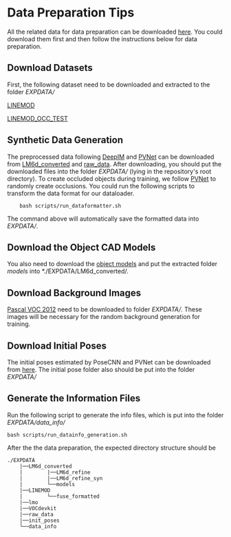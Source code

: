 # Data Preparation Tips
All the related data for data preparation can be downloaded [here](https://mycuhk-my.sharepoint.com/:f:/g/personal/1155139432_link_cuhk_edu_hk/EoXnZ96Tuy9PpYlZCvDN8vUBPdP1lP-PWQWiZH2KtIQoaQ?e=lpE472). You could download them first and then follow the instructions below for data preparation. 



## Download Datasets 
First, the following dataset need to be downloaded and extracted to the folder *EXPDATA/* 

[LINEMOD](https://mycuhk-my.sharepoint.com/:u:/g/personal/1155139432_link_cuhk_edu_hk/EYFaYrk0kcdBgC6WMtLJqP0B9Ar0_Nff9qhI2Cs95qDbdA?e=yYxexC)

[LINEMOD_OCC_TEST](https://mycuhk-my.sharepoint.com/:u:/g/personal/1155139432_link_cuhk_edu_hk/EUKcRnwyy9RGu2ASwA3QDXsBnMRrFP-U4X4Eqq-g_MhmIQ?e=hv6H2s)

## Synthetic Data Generation
The preprocessed data following [DeepIM](https://github.com/liyi14/mx-DeepIM) and [PVNet](https://github.com/zju3dv/pvnet-rendering) can be downloaded from [LM6d_converted](https://mycuhk-my.sharepoint.com/:u:/g/personal/1155139432_link_cuhk_edu_hk/EYFaYrk0kcdBgC6WMtLJqP0B9Ar0_Nff9qhI2Cs95qDbdA?e=yYxexC) and [raw_data](https://mycuhk-my.sharepoint.com/:u:/g/personal/1155139432_link_cuhk_edu_hk/ESSFXi_7qs1AgNmty7_9y4AB8ffFsGJWOC3ikgD5BIeXHQ?e=qOmvds). 
After downloading, you should put the downloaded files into the folder *EXPDATA/* (lying in the repository's root directory). 
To create occluded objects during training, we follow [PVNet](https://github.com/zju3dv/pvnet-rendering) to randomly create occlusions. 
You could run the following scripts to transform the data format for our dataloader. 
```
    bash scripts/run_dataformatter.sh
```
The command above will automatically save the formatted data into *EXPDATA/*. 

## Download the Object CAD Models
You also need to download the [object models](https://mycuhk-my.sharepoint.com/:u:/g/personal/1155139432_link_cuhk_edu_hk/EQScZuLrkPNPmN4eO3kePaUBjOe92EvbKb7kGJk2vKz-bA?e=8McAdh) and put the extracted folder *models* into *./EXPDATA/LM6d_converted/. 

## Download Background Images
[Pascal VOC 2012](http://host.robots.ox.ac.uk/pascal/VOC/voc2012/VOCtrainval_11-May-2012.tar) need to be downloaded to folder *EXPDATA/*. These images will be necessary for the random background generation for training. 

## Download Initial Poses 
The initial poses estimated by PoseCNN and PVNet can be downloaded from [here](https://mycuhk-my.sharepoint.com/:u:/g/personal/1155139432_link_cuhk_edu_hk/EQh5y0M_zHVMnbVszjEviCUBNAX_22MFN26Msa48XlJ5MQ?e=rfhT7k). 
The initial pose folder also should be put into the folder  *EXPDATA/*

## Generate the Information Files
Run the following script to generate the info files, which is put into the folder *EXPDATA/data_info/*

```
bash scripts/run_datainfo_generation.sh
```


After the the data preparation, the expected directory structure should be 


```
./EXPDATA
    |──LM6d_converted 
    |        |──LM6d_refine 
    |        |──LM6d_refine_syn
    |        └──models
    |──LINEMOD
    |        └──fuse_formatted
    |──lmo
    |──VOCdevkit
    |──raw_data
    |──init_poses
    └──data_info
```

